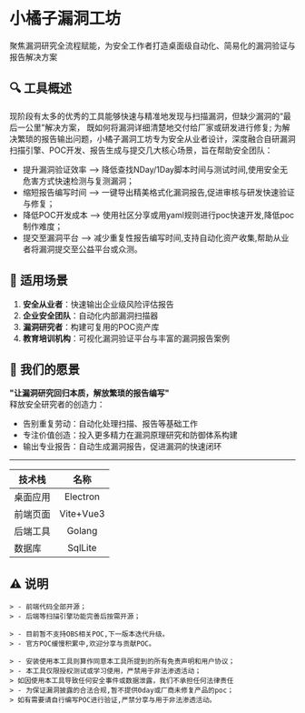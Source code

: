 # 小橘子漏洞工坊 

聚焦漏洞研究全流程赋能，为安全工作者打造桌面级自动化、简易化的漏洞验证与报告解决方案

## 🔍 工具概述

现阶段有太多的优秀的工具能够快速与精准地发现与扫描漏洞，但缺少漏洞的“最后一公里”解决方案， 既如何将漏洞详细清楚地交付给厂家或研发进行修复;
为解决繁琐的报告输出问题，小橘子漏洞工坊专为安全从业者设计，深度融合自研漏洞扫描引擎、POC开发、报告生成与提交几大核心场景，旨在帮助安全团队：
- 提升漏洞验证效率 --> 降低查找NDay/1Day脚本时间与测试时间,使用安全无危害方式快速检测与复测漏洞；
- 缩短报告编写时间 --> 一键导出精美格式化漏洞报告,促进审核与研发快速验证与修复；
- 降低POC开发成本 --> 使用社区分享或用yaml规则进行poc快速开发,降低poc制作难度；
- 提交至漏洞平台  --> 减少重复性报告编写时间,支持自动化资产收集,帮助从业者将漏洞提交至公益平台或众测。


## 🎯 适用场景
1. **安全从业者**：快速输出企业级风险评估报告
2. **企业安全团队**：自动化内部漏洞扫描器
3. **漏洞研究者**：构建可复用的POC资产库
4. **教育培训机构**：可视化漏洞验证平台与丰富的漏洞报告案例



## 🚀 我们的愿景
**"让漏洞研究回归本质，解放繁琐的报告编写"**  
释放安全研究者的创造力：
- 告别重复劳动：自动化处理扫描、报告等基础工作
- 专注价值创造：投入更多精力在漏洞原理研究和防御体系构建
- 输出专业报告：自动生成漏洞报告，促进漏洞的快速闭环

---


| 技术栈  |    名称     |  
|------|:---------:|
| 桌面应用 | Electron  |
| 前端页面 | Vite+Vue3 | 
| 后端工具 |  Golang   |
| 数据库  |  SqlLite  |

## ⚠️ 说明

```
> - 前端代码全部开源；
> - 后端等扫描引擎功能完善后按需开源；
```

``` 
> - 目前暂不支持OBS相关POC,下一版本迭代升级。
> - 官方POC缓慢积累中,欢迎分享与贡献POC。
```

``` 
> - 安装使用本工具则算作同意本工具所提到的所有免责声明和用户协议；
> - 本工具仅限授权测试或学习使用，严禁用于非法渗透活动；
> 如因使用本工具导致任何安全事件或数据泄露，我们不承担任何法律责任
> - 为保证漏洞披露的合法合规,暂不提供0day或厂商未修复产品的poc；
> 如有需要请自行编写POC进行验证,严禁分享与用于非法渗透活动。
``` 

